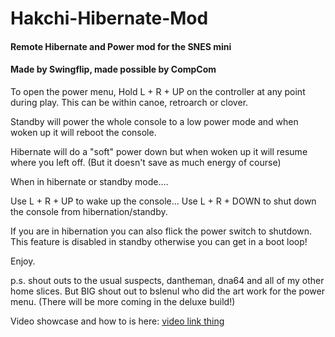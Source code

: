 # Hakchi-Hibernate-Mod
#### Remote Hibernate and Power mod for the SNES mini
#### Made by Swingflip, made possible by CompCom
 
 
To open the power menu, Hold L + R + UP on the controller at any point during play. This can be within canoe, retroarch or clover.

Standby will power the whole console to a low power mode and when woken up it will reboot the console. 

Hibernate will do a "soft" power down but when woken up it will resume where you left off. (But it doesn't save as much energy of course)

When in hibernate or standby mode....

Use L + R + UP to wake up the console...
Use L + R + DOWN to shut down the console from hibernation/standby.

If you are in hibernation you can also flick the power switch to shutdown. This feature is disabled in standby otherwise you can get in a boot loop!

Enjoy. 

p.s. shout outs to the usual suspects, dantheman, dna64 and all of my other home slices. But BIG shout out to bslenul who did the art work for the power menu. (There will be more coming in the deluxe build!)

Video showcase and how to is here: [video link thing](https://youtu.be/aGTGW08QY3Y)

